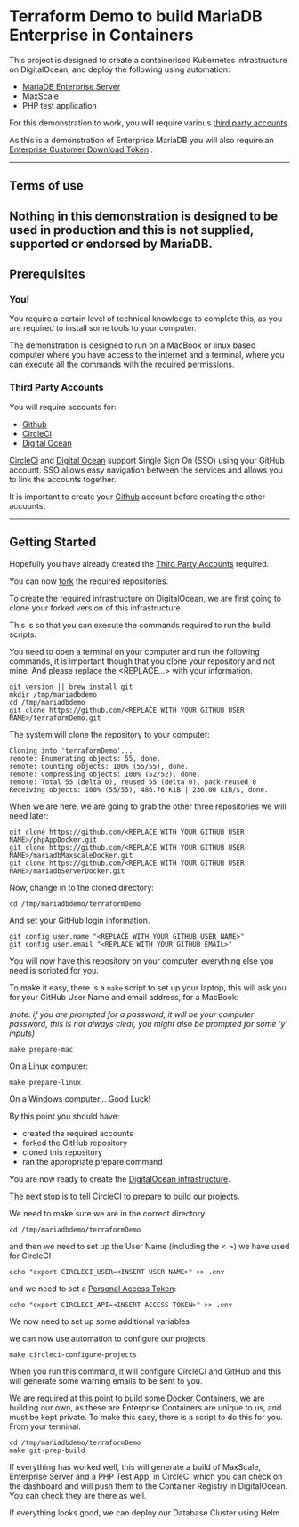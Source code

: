 # Terraform Demo to build MariaDB Enterprise in Containers

This project is designed to create a containerised Kubernetes infrastructure on DigitalOcean, and deploy the following
using automation:

- [MariaDB Enterprise Server]([https://mariadb.com])
- MaxScale
- PHP test application

For this demonstration to work, you will require various [third party accounts](#third-party-accounts).

As this is a demonstration of Enterprise MariaDB you will also require
an [Enterprise Customer Download Token](https://customers.mariadb.com/downloads/token/?_ga=2.26935487.388521418.1665738866-1398472177.1665738866)
.

---

## Terms of use

**Nothing in this demonstration is designed to be used in production and this is not supplied, supported or endorsed by
MariaDB.**
---

## Prerequisites

### You!

You require a certain level of technical knowledge to complete this, as you are required to install some tools to your
computer.

The demonstration is designed to run on a MacBook or linux based computer where you have access to the internet and a
terminal, where you can execute all the commands with the required permissions.

### Third Party Accounts

You will require accounts for:

- [Github](./docs/files/github/readme.md)
- [CircleCi](./docs/files/circleci/readme.md)
- [Digital Ocean](./docs/files/digitalocean/readme.md)

[CircleCi](./docs/files/circleci/readme.md) and [Digital Ocean](./docs/files/digitalocean/readme.md) support Single Sign
On (SSO) using your GitHub account. SSO allows easy navigation between the services and allows you to link the accounts
together.

It is important to create your [Github](./docs/files/github/readme.md) account before creating the other accounts.

---

## Getting Started

Hopefully you have already created the [Third Party Accounts](#third-party-accounts) required.

You can now [fork](./docs/files/github/fork.md) the required repositories.

To create the required infrastructure on DigitalOcean, we are first going to clone your forked version of this
infrastructure.

This is so that you can execute the commands required to run the build scripts.

You need to open a terminal on your computer and run the following commands, it is important though that you clone your
repository and not mine. And please replace the <REPLACE...> with your information.

    git version || brew install git
    mkdir /tmp/mariadbdemo
    cd /tmp/mariadbdemo
    git clone https://github.com/<REPLACE WITH YOUR GITHUB USER NAME>/terraformDemo.git

The system will clone the repository to your computer:

    Cloning into 'terraformDemo'...
    remote: Enumerating objects: 55, done.
    remote: Counting objects: 100% (55/55), done.
    remote: Compressing objects: 100% (52/52), done.
    remote: Total 55 (delta 0), reused 55 (delta 0), pack-reused 0
    Receiving objects: 100% (55/55), 486.76 KiB | 236.00 KiB/s, done.

When we are here, we are going to grab the other three repositories we will need later:

    git clone https://github.com/<REPLACE WITH YOUR GITHUB USER NAME>/phpAppDocker.git
    git clone https://github.com/<REPLACE WITH YOUR GITHUB USER NAME>/mariadbMaxscaleDocker.git
    git clone https://github.com/<REPLACE WITH YOUR GITHUB USER NAME>/mariadbServerDocker.git

Now, change in to the cloned directory:

    cd /tmp/mariadbdemo/terraformDemo

And set your GitHub login information.

	git config user.name "<REPLACE WITH YOUR GITHUB USER NAME>"
	git config user.email "<REPLACE WITH YOUR GITHUB EMAIL>"

You will now have this repository on your computer, everything else you need is scripted for you.

To make it easy, there is a `make` script to set up your laptop, this will ask you for your GitHub User Name and email
address, for a MacBook:

*(note: if you are prompted for a password, it will be your computer password, this is not always clear, you might also
be prompted for some 'y' inputs)*

    make prepare-mac

On a Linux computer:

    make prepare-linux

On a Windows computer... Good Luck!

By this point you should have:

- created the required accounts
- forked the GitHub repository
- cloned this repository
- ran the appropriate prepare command

You are now ready to create the
[DigitalOcean infrastructure](./docs/files/digitalocean/infrastructure.md).

[comment]: <> (After you have created the infrastructure you are ready to configure CircleCI to build the containers that you are going)

[comment]: <> (to use within your environment. The following guide will help)

[comment]: <> (you [configure CircleCI]&#40;./docs/files/circleci/configure.md&#41; to use the DigitalOcean infrastructure.)

The next stop is to tell CircleCI to prepare to build our projects.

We need to make sure we are in the correct directory:

    cd /tmp/mariadbdemo/terraformDemo

and then we need to set up the User Name (including the < >) we have used for CircleCI

    echo "export CIRCLECI_USER=<INSERT USER NAME>" >> .env

and we need to set a [Personal Access Token](./docs/files/circleci/personaltoken.md):

    echo "export CIRCLECI_API=<INSERT ACCESS TOKEN>" >> .env

We now need to set up some additional variables

we can now use automation to configure our projects:

    make circleci-configure-projects

When you run this command, it will configure CircleCI and GitHub and this will generate some warning emails to be sent
to you.

We are required at this point to build some Docker Containers, we are building our own, as these are Enterprise
Containers are unique to us, and must be kept private. To make this easy, there is a script to do this for you. From
your terminal.

    cd /tmp/mariadbdemo/terraformDemo
    make git-prep-build

If everything has worked well, this will generate a build of MaxScale, Enterprise Server and a PHP Test App, in CircleCI
which you can check on the dashboard and will push them to the Container Registry in DigitalOcean. You can check they
are there as well.

If everything looks good, we can deploy our Database Cluster using Helm 
